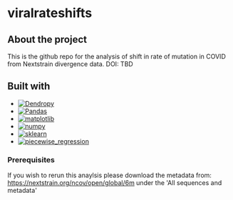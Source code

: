 # viralrateshifts


## About the project
This is the github repo for the analysis of shift in rate of mutation in COVID from Nextstrain divergence data. DOI: TBD

## Built with

* [![Dendropy][Dendropy.js]][Dendropy-url]
* [![Pandas][Pandas.js]][Pandas-url]
* [![matplotlib][matplotlib.js]][matplotlib-url]
* [![numpy][numpy.js]][numpy-url]
* [![sklearn][sklearn.js]][sklearn-url]
* [![piecewise_regression][piecewise_regression.js]][piecewise_regression-url]


### Prerequisites

If you wish to rerun this anaylsis please download the metadata from: 
https://nextstrain.org/ncov/open/global/6m
under the 'All sequences and metadata'

<!-- MARKDOWN LINKS & IMAGES -->
<!-- https://www.markdownguide.org/basic-syntax/#reference-style-links -->
[Dendropy.js]: https://dendropy.org/_static/dendropy_logo.png
[Dendropy-url]: https://nextjs.org/
[Pandas.js]: https://pandas.pydata.org/static/img/pandas_white.svg
[Pandas-url]: https://pandas.pydata.org/
[matplotlib.js]: https://matplotlib.org/_static/images/logo_dark.svg
[matplotlib-url]: https://matplotlib.org/
[numpy.js]: https://numpy.org/images/logo.svg
[numpy-url]: https://numpy.org/
[sklearn.js]: https://scikit-learn.org/stable/_static/scikit-learn-logo-small.png
[sklearn-url]: https://scikit-learn.org/stable/
[piecewise_regression.js]: https://numpy.org/images/logo.svg
[piecewise_regression-url]: https://numpy.org/
